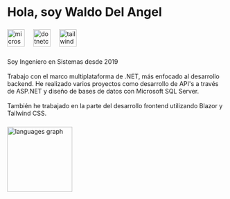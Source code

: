 <h1 align="left">Hola, soy Waldo Del Angel</h1>

###

<div align="left">
  <img src="https://cdn.jsdelivr.net/gh/devicons/devicon/icons/microsoftsqlserver/microsoftsqlserver-plain.svg" height="40" alt="microsoftsqlserver logo"  />
  <img width="12" />
  <img src="https://cdn.jsdelivr.net/gh/devicons/devicon/icons/dotnetcore/dotnetcore-original.svg" height="40" alt="dotnetcore logo"  />
  <img width="12" />
  <img src="https://cdn.jsdelivr.net/gh/devicons/devicon/icons/tailwindcss/tailwindcss-original-wordmark.svg" height="40" alt="tailwindcss logo"  />
</div>

###

<p align="left">Soy Ingeniero en Sistemas desde 2019<br><br>Trabajo con el marco multiplataforma de .NET, más enfocado al desarrollo backend. He realizado varios proyectos como desarrollo de API's a través de ASP.NET y diseño de bases de datos con Microsoft SQL Server.<br><br>También he trabajado en la parte del desarrollo frontend utilizando Blazor y Tailwind CSS.</p>

###

<div align="left">
  <img src="https://github-readme-stats.vercel.app/api/top-langs?username=waldo-del-angel&locale=es&hide_title=false&layout=compact&card_width=320&langs_count=4&theme=tokyonight&hide_border=true&order=2" height="150" alt="languages graph"  />
</div>

###
